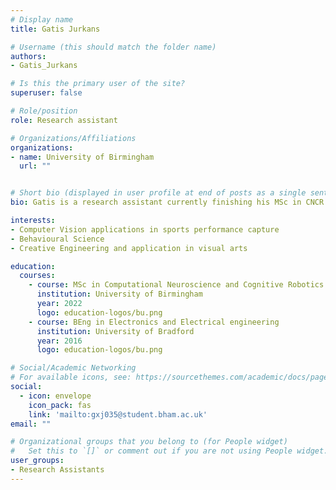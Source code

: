 ```yaml
---
# Display name
title: Gatis Jurkans

# Username (this should match the folder name)
authors:
- Gatis_Jurkans

# Is this the primary user of the site?
superuser: false

# Role/position
role: Research assistant

# Organizations/Affiliations
organizations:
- name: University of Birmingham
  url: ""


# Short bio (displayed in user profile at end of posts as a single sentence)
bio: Gatis is a research assistant currently finishing his MSc in CNCR at the University of Birmingham. His background is primarily in electronics engineering and industrial software engineering.

interests:
- Computer Vision applications in sports performance capture
- Behavioural Science
- Creative Engineering and application in visual arts

education:
  courses:
    - course: MSc in Computational Neuroscience and Cognitive Robotics
      institution: University of Birmingham
      year: 2022
      logo: education-logos/bu.png
    - course: BEng in Electronics and Electrical engineering
      institution: University of Bradford
      year: 2016
      logo: education-logos/bu.png

# Social/Academic Networking
# For available icons, see: https://sourcethemes.com/academic/docs/page-builder/#icons
social:
  - icon: envelope
    icon_pack: fas
    link: 'mailto:gxj035@student.bham.ac.uk'
email: ""

# Organizational groups that you belong to (for People widget)
#   Set this to `[]` or comment out if you are not using People widget.
user_groups:
- Research Assistants
---
```

